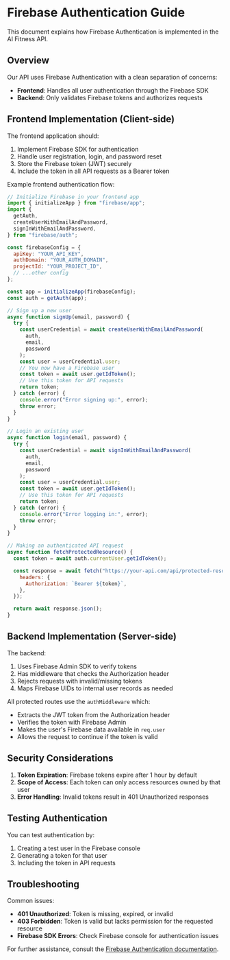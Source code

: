 # Firebase Authentication Guide

This document explains how Firebase Authentication is implemented in the AI Fitness API.

## Overview

Our API uses Firebase Authentication with a clean separation of concerns:

- **Frontend**: Handles all user authentication through the Firebase SDK
- **Backend**: Only validates Firebase tokens and authorizes requests

## Frontend Implementation (Client-side)

The frontend application should:

1. Implement Firebase SDK for authentication
2. Handle user registration, login, and password reset
3. Store the Firebase token (JWT) securely
4. Include the token in all API requests as a Bearer token

Example frontend authentication flow:

```javascript
// Initialize Firebase in your frontend app
import { initializeApp } from "firebase/app";
import {
  getAuth,
  createUserWithEmailAndPassword,
  signInWithEmailAndPassword,
} from "firebase/auth";

const firebaseConfig = {
  apiKey: "YOUR_API_KEY",
  authDomain: "YOUR_AUTH_DOMAIN",
  projectId: "YOUR_PROJECT_ID",
  // ...other config
};

const app = initializeApp(firebaseConfig);
const auth = getAuth(app);

// Sign up a new user
async function signUp(email, password) {
  try {
    const userCredential = await createUserWithEmailAndPassword(
      auth,
      email,
      password
    );
    const user = userCredential.user;
    // You now have a Firebase user
    const token = await user.getIdToken();
    // Use this token for API requests
    return token;
  } catch (error) {
    console.error("Error signing up:", error);
    throw error;
  }
}

// Login an existing user
async function login(email, password) {
  try {
    const userCredential = await signInWithEmailAndPassword(
      auth,
      email,
      password
    );
    const user = userCredential.user;
    const token = await user.getIdToken();
    // Use this token for API requests
    return token;
  } catch (error) {
    console.error("Error logging in:", error);
    throw error;
  }
}

// Making an authenticated API request
async function fetchProtectedResource() {
  const token = await auth.currentUser.getIdToken();

  const response = await fetch("https://your-api.com/api/protected-resource", {
    headers: {
      Authorization: `Bearer ${token}`,
    },
  });

  return await response.json();
}
```

## Backend Implementation (Server-side)

The backend:

1. Uses Firebase Admin SDK to verify tokens
2. Has middleware that checks the Authorization header
3. Rejects requests with invalid/missing tokens
4. Maps Firebase UIDs to internal user records as needed

All protected routes use the `authMiddleware` which:

- Extracts the JWT token from the Authorization header
- Verifies the token with Firebase Admin
- Makes the user's Firebase data available in `req.user`
- Allows the request to continue if the token is valid

## Security Considerations

1. **Token Expiration**: Firebase tokens expire after 1 hour by default
2. **Scope of Access**: Each token can only access resources owned by that user
3. **Error Handling**: Invalid tokens result in 401 Unauthorized responses

## Testing Authentication

You can test authentication by:

1. Creating a test user in the Firebase console
2. Generating a token for that user
3. Including the token in API requests

## Troubleshooting

Common issues:

- **401 Unauthorized**: Token is missing, expired, or invalid
- **403 Forbidden**: Token is valid but lacks permission for the requested resource
- **Firebase SDK Errors**: Check Firebase console for authentication issues

For further assistance, consult the [Firebase Authentication documentation](https://firebase.google.com/docs/auth).

